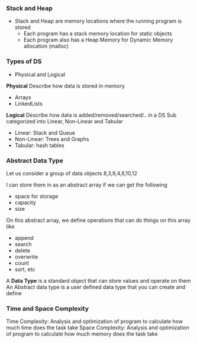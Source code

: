 ### Stack and Heap
- Stack and Heap are memory locations where the running program is stored
  - Each program has a stack memory location for static objects
  - Each program also has a Heap Memory for Dynamic Memory allocation (malloc)

### Types of DS
- Physical and Logical

**Physical**
Describe how data is stored in memory
- Arrays
- LinkedLists

**Logical**
Describe how data is added/removed/searched/.. in a DS
Sub categorized into Linear, Non-Linear and Tabular
- Linear: Stack and Queue
- Non-Linear: Trees and Graphs
- Tabular: hash tables

### Abstract Data Type
Let us consider a group of data objects 8,3,9,4,6,10,12

I can store them in as an abstract array if we can get the following
- space for storage
- capacity
- size

On this abstract array, we define operations that can do things on this array like
- append
- search
- delete
- overwrite
- count
- sort, etc

A **Data Type** is a standard object that can store values and operate on them
An Abstract data type is a user defined data type that you can create and define

### Time and Space Complexity
Time Complexity: Analysis and optimization of program to calculate how much time does the task take
Space Complexity:  Analysis and optimization of program to calculate how much memory does the task take

